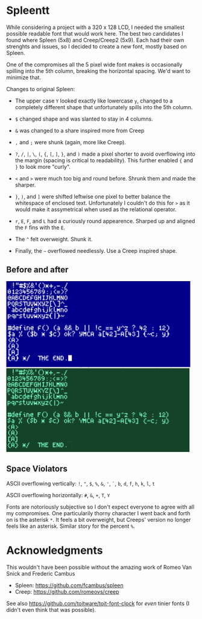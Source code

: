 # Spleentt

While considering a project with a 320 x 128 LCD, I needed the
smallest possible readable font that would work here.  The best two
candidates I found where Spleen (5x8) and Creep/Creep2 (5x9).  Each
had their own strenghts and issues, so I decided to create a new font,
mostly based on Spleen.

One of the compromises all the 5 pixel wide font makes is occasionally
spilling into the 5th column, breaking the horizontal spacing.  We'd
want to minimize that.

Changes to original Spleen:

 * The upper case `Y` looked exactly like lowercase `y`, changed to a
   completely different shape that unfortunately spills into the 5th
   column.

 * `$` changed shape and was slanted to stay in 4 columns.

 * `&` was changed to a share inspired more from Creep

 * `,` and `;` were shunk (again, more like Creep).

 * `?`, `/`, `|`, `\`, `(`, `{`, `[`, `]`, `}`, and `)` made a pixel
   shorter to avoid overflowing into the margin (spacing is critical
   to readability).  This further enabled `{` and `}` to look more
   "curly".

 * `<` and `>` were much too big and round before.  Shrunk them and
   made the sharper.

 * `}`, `)`, and `]` were shifted leftwise one pixel to better balance the
   whitespace of enclosed text.  Unfortunately I couldn't do this for `>`
   as it would make it assymetrical when used as the relational operator.

 * `r`, `E`, `F`, and `L` had a curiously round appearence.  Sharped
   up and aligned the `F` fins with the `E`.

 * The `^` felt overweight.  Shunk it.

 * Finally, the `~` overflowed needlessly.  Use a Creep inspired shape.

## Before and after

![spleen](images/spleen.png  "All ASCII characters in the original spleen font")
![spleentt](images/spleentt.png  "All ASCII characters in this (spleentt) font, with code snippets")

## Space Violators

ASCII overflowing vertically: `!`, `"`, `$`, `%`, `&`, `'`, `` ` ``,
`b`, `d`, `f`, `h`, `k`, `l`, `t`

ASCII overflowing horizontally: `#`, `&`, `+`, `T`, `Y`

Fonts are notoriously subjective so I don't expect everyone to agree
with all my compromises.  One particularily thorny character I went
back and forth on is the asterisk `*`.  It feels a bit overweight, but
Creeps' version no longer feels like an asterisk.  Similar story for
the percent `%`.

# Acknowledgments

This wouldn't have been possible without the amazing work of Romeo Van
Snick and Frederic Cambus

* Spleen: https://github.com/fcambus/spleen
* Creep: https://github.com/romeovs/creep

See also https://github.com/toitware/toit-font-clock for _even_ tinier
fonts (I didn't even think that was possible).
